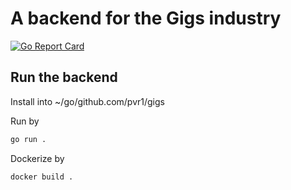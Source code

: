 # A backend for the Gigs industry
[![Go Report Card](https://goreportcard.com/badge/github.com/pvr1/gigs)](https://goreportcard.com/report/github.com/pvr1/gigs)

## Run the backend 

Install into ~/go/github.com/pvr1/gigs

Run by 

```bash
go run .
```

Dockerize by

```bash
docker build .
```

